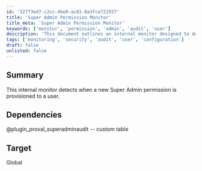 ```yaml
---
id: '32773ed7-c2cc-4be0-ac81-8a3fce722557'
title: 'Super Admin Permission Monitor'
title_meta: 'Super Admin Permission Monitor'
keywords: ['monitor', 'permission', 'admin', 'audit', 'user']
description: 'This document outlines an internal monitor designed to detect when a new Super Admin permission is provisioned to a user, ensuring better oversight and security in user management.'
tags: ['monitoring', 'security', 'audit', 'user', 'configuration']
draft: false
unlisted: false
---
```

## Summary

This internal monitor detects when a new Super Admin permission is provisioned to a user.

## Dependencies

@plugin_proval_superadminaudit -- custom table

## Target

Global







